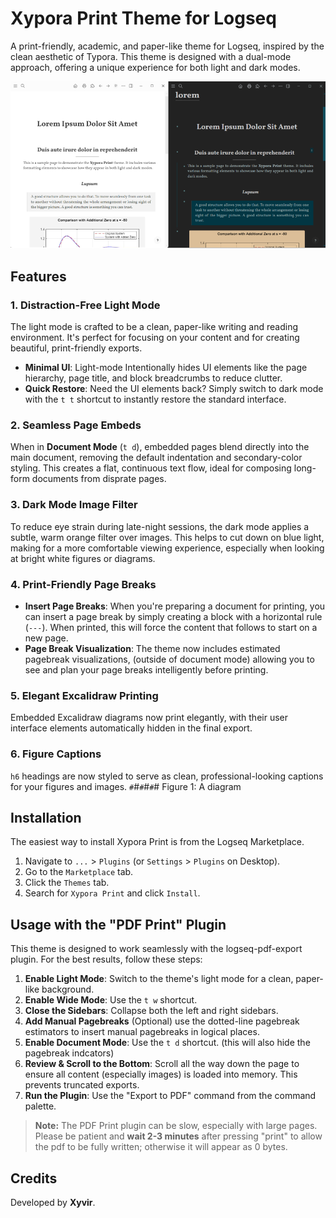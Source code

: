 # Xypora Print Theme for Logseq

A print-friendly, academic, and paper-like theme for Logseq, inspired by the clean aesthetic of Typora. This theme is designed with a dual-mode approach, offering a unique experience for both light and dark modes.

![Xypora Print Theme Screenshot](./sample.png)

## Features

### 1. Distraction-Free Light Mode

The light mode is crafted to be a clean, paper-like writing and reading environment. It's perfect for focusing on your content and for creating beautiful, print-friendly exports.

* **Minimal UI**: Light-mode Intentionally hides UI elements like the page hierarchy, page title, and block breadcrumbs to reduce clutter.
* **Quick Restore**: Need the UI elements back? Simply switch to dark mode with the `t t` shortcut to instantly restore the standard interface.

### 2. Seamless Page Embeds

When in **Document Mode** (`t d`), embedded pages blend directly into the main document, removing the default indentation and secondary-color styling. This creates a flat, continuous text flow, ideal for composing long-form documents from disprate pages.

### 3. Dark Mode Image Filter

To reduce eye strain during late-night sessions, the dark mode applies a subtle, warm orange filter over images. This helps to cut down on blue light, making for a more comfortable viewing experience, especially when looking at bright white figures or diagrams.

### 4. Print-Friendly Page Breaks

* **Insert Page Breaks**: When you're preparing a document for printing, you can insert a page break by simply creating a block with a horizontal rule (`---`). When printed, this will force the content that follows to start on a new page.
* **Page Break Visualization**: The theme now includes estimated pagebreak visualizations, (outside of document mode) allowing you to see and plan your page breaks intelligently before printing.

### 5. Elegant Excalidraw Printing

Embedded Excalidraw diagrams now print elegantly, with their user interface elements automatically hidden in the final export.

### 6. Figure Captions

`h6` headings are now styled to serve as clean, professional-looking captions for your figures and images.
`#`#`#`#`#`# Figure 1: A diagram

## Installation

The easiest way to install Xypora Print is from the Logseq Marketplace.

1.  Navigate to `...` > `Plugins` (or `Settings` > `Plugins` on Desktop).
2.  Go to the `Marketplace` tab.
3.  Click the `Themes` tab.
4.  Search for `Xypora Print` and click `Install`.

## Usage with the "PDF Print" Plugin

This theme is designed to work seamlessly with the logseq-pdf-export plugin. For the best results, follow these steps:

1.  **Enable Light Mode**: Switch to the theme's light mode for a clean, paper-like background.
2.  **Enable Wide Mode**: Use the `t w` shortcut.
3.  **Close the Sidebars**: Collapse both the left and right sidebars.
4.  **Add Manual Pagebreaks** (Optional) use the dotted-line pagebreak estimators to insert manual pagebreaks in logical places.
5.  **Enable Document Mode**: Use the `t d` shortcut. (this will also hide the pagebreak indcators)
8.  **Review & Scroll to the Bottom**: Scroll all the way down the page to ensure all content (especially images) is loaded into memory. This prevents truncated exports.
9.  **Run the Plugin**: Use the "Export to PDF" command from the command palette.

> **Note:** The PDF Print plugin can be slow, especially with large pages. Please be patient and **wait 2-3 minutes** after pressing "print" to allow the pdf to be fully written; otherwise it will appear as 0 bytes.

## Credits

Developed by **Xyvir**.

